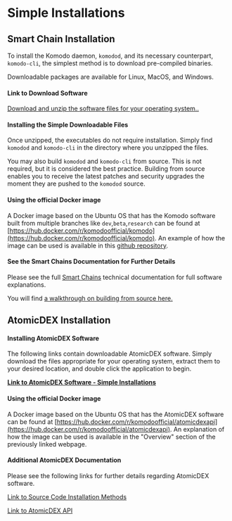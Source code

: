 # Simple Installations

## Smart Chain Installation 

To install the Komodo daemon, `komodod`, and its necessary counterpart, `komodo-cli`, the simplest method is to download pre-compiled binaries.

Downloadable packages are available for Linux, MacOS, and Windows.

#### Link to Download Software

[Download and unzip the software files for your operating system..](https://github.com/KomodoPlatform/komodo/releases)

#### Installing the Simple Downloadable Files

Once unzipped, the executables do not require installation. Simply find `komodod` and `komodo-cli` in the directory where you unzipped the files.

You may also build `komodod` and `komodo-cli` from source. This is not required, but it is considered the best practice. Building from source enables you to receive the latest patches and security upgrades the moment they are pushed to the `komodod` source.

#### Using the official Docker image

A Docker image based on the Ubuntu OS that has the Komodo software built from multiple branches like `dev`,`beta`,`research` can be found at [https://hub.docker.com/r/komodoofficial/komodo](https://hub.docker.com/r/komodoofficial/komodo). An example of how the image can be used is available in this [github repository](https://github.com/tonymorony/komodo_docker_tests).

#### See the Smart Chains Documentation for Further Details

Please see the full [Smart Chains](../../../basic-docs/smart-chains/introduction-to-smart-chain-documentation.html) technical documentation for full software explanations.

You will find [a walkthrough on building from source here.](../../../basic-docs/smart-chains/smart-chain-setup/installing-from-source.html)

## AtomicDEX Installation

#### Installing AtomicDEX Software

The following links contain downloadable AtomicDEX software. Simply download the files appropriate for your operating system, extract them to your desired location, and double click the application to begin.

[<b>Link to AtomicDEX Software - Simple Installations</b>](https://github.com/KomodoPlatform/atomicDEX-API/releases)

#### Using the official Docker image

A Docker image based on the Ubuntu OS that has the AtomicDEX software can be found at [https://hub.docker.com/r/komodoofficial/atomicdexapi](https://hub.docker.com/r/komodoofficial/atomicdexapi). An explanation of how the image can be used is available in the "Overview" section of the previously linked webpage.

#### Additional AtomicDEX Documentation

Please see the following links for further details regarding AtomicDEX software.

[Link to Source Code Installation Methods](../../../basic-docs/atomicdex/atomicdex-setup/get-started-atomicdex.html)

[Link to AtomicDEX API](../../../basic-docs/atomicdex/atomicdex-api.html)
